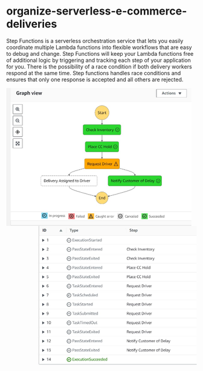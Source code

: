 # organize-serverless-e-commerce-deliveries

Step Functions is a serverless orchestration service that lets you easily coordinate multiple Lambda functions into flexible workflows that are easy to debug and change. Step Functions will keep your Lambda functions free of additional logic by triggering and tracking each step of your application for you.
There is the possibility of a race condition if both delivery workers respond at the same time. Step functions handles race conditions and ensures that only one response is accepted and all others are rejected.

<p>
  <img src="https://github.com/Jasmine-maryj/organize-serverless-e-commerce-deliveries/blob/main/output/state-machine.jpg" align="left" width="490" alt="state-machine">
  <img src="https://github.com/Jasmine-maryj/organize-serverless-e-commerce-deliveries/blob/main/output/cloudwatchlogs.jpg" align="right" width="420" alt="state-machine">
</p>


